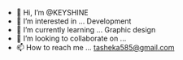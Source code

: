 - 👋 Hi, I’m @KEYSHINE
- 👀 I’m interested in ... Development 
- 🌱 I’m currently learning ... Graphic design 
- 💞️ I’m looking to collaborate on ...
- 📫 How to reach me ... tasheka585@gmail.com

<!---
KEYSHINE/KEYSHINE is a ✨ special ✨ repository because its `README.md` (this file) appears on your GitHub profile.
You can click the Preview link to take a look at your changes.
--->
